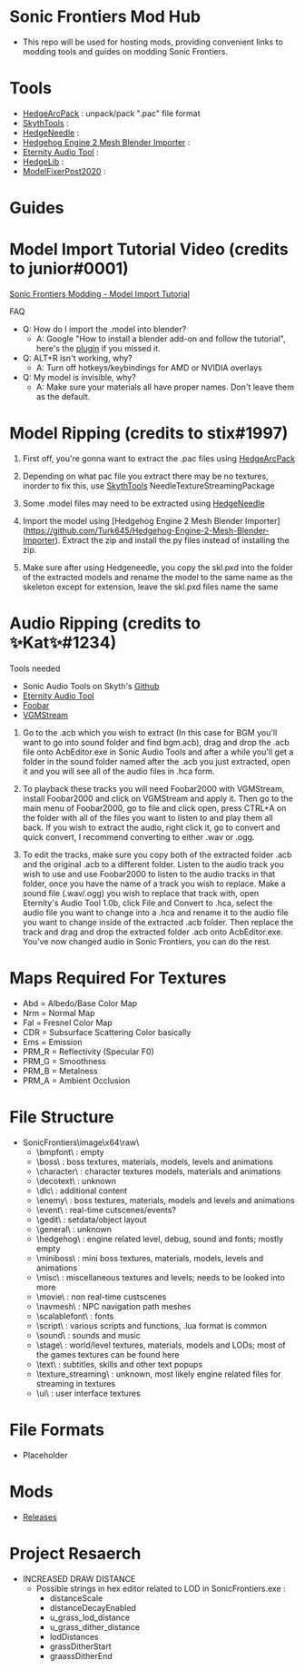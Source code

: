 # Sonic Frontiers Mod Hub
- This repo will be used for hosting mods, providing convenient links to modding tools and guides on modding Sonic Frontiers. 

# Tools
- [HedgeArcPack](https://cdn.discordapp.com/attachments/987489054377508924/1039653178494431272/HedgeArcPack_WIP_Frontiers.7z) : unpack/pack ".pac" file format
- [SkythTools](https://github.com/blueskythlikesclouds/SkythTools) :
- [HedgeNeedle](https://cdn.discordapp.com/attachments/464963211410669579/1039655306378100816/HedgeNeedle.7z) :
- [Hedgehog Engine 2 Mesh Blender Importer](https://github.com/Turk645/Hedgehog-Engine-2-Mesh-Blender-Importer) :
- [Eternity Audio Tool](https://animegamemods.freeforums.net/thread/618/eternity-audio-tool-link-tutorial) :
- [HedgeLib](https://github.com/Radfordhound/HedgeLib) :
- [ModelFixerPost2020](https://cdn.discordapp.com/attachments/987489054377508924/1041433416316493894/ModelFixerPost2020.exe) :

# Guides

# Model Import Tutorial Video (credits to junior#0001)

[Sonic Frontiers Modding - Model Import Tutorial](https://youtu.be/B_-YJ2I1_M4)

FAQ
- Q: How do I import the .model into blender? 
  - A: Google "How to install a blender add-on and follow the tutorial", here's the [plugin](https://cdn.discordapp.com/attachments/987489054377508924/1041430235809316934/Hedgehog-Engine-2-Mesh-Blender-Importer-main.zip) if you missed it. 
- Q: ALT+R isn't working, why?
  - A: Turn off hotkeys/keybindings for AMD or NVIDIA overlays
- Q: My model is invisible, why?
  - A: Make sure your materials all have proper names. Don't leave them as the default. 


# Model Ripping (credits to stix#1997)

1. First off, you're gonna want to extract the .pac files using [HedgeArcPack](https://cdn.discordapp.com/attachments/987489054377508924/1039653178494431272/HedgeArcPack_WIP_Frontiers.7z)

2. Depending on what pac file you extract there may be no textures, inorder to fix this, use [SkythTools](https://github.com/blueskythlikesclouds/SkythTools) NeedleTextureStreamingPackage

3. Some .model files may need to be extracted using [HedgeNeedle](https://cdn.discordapp.com/attachments/464963211410669579/1039655306378100816/HedgeNeedle.7z)

4. Import the model using [Hedgehog Engine 2 Mesh Blender Importer] (https://github.com/Turk645/Hedgehog-Engine-2-Mesh-Blender-Importer). Extract the zip and install the py files instead of installing the zip.

5. Make sure after using Hedgeneedle, you copy the skl.pxd into the folder of the extracted models and rename the model to the same name as the skeleton except for extension, leave the skl.pxd files name the same

# Audio Ripping (credits to ✨Kat✨#1234)

Tools needed
- Sonic Audio Tools on Skyth's [Github](https://github.com/blueskythlikesclouds/SkythTools)
- [Eternity Audio Tool](https://animegamemods.freeforums.net/thread/618/eternity-audio-tool-link-tutorial)
- [Foobar](https://www.foobar2000.org/download)
- [VGMStream](https://discord.com/channels/945689739447664640/987489054377508924/1041368205077254144)

1. Go to the .acb which you wish to extract (In this case for BGM you'll want to go into sound folder and find bgm.acb), drag and drop the .acb file onto AcbEditor.exe in Sonic Audio Tools and after a while you'll get a folder in the sound folder named after the .acb you just extracted, open it and you will see all of the audio files in .hca form.

2. To playback these tracks you will need Foobar2000 with VGMStream, install Foobar2000 and click on VGMStream and apply it. Then go to the main menu of Foobar2000, go to file and click open, press CTRL+A on the folder with all of the files you want to listen to and play them all back. If you wish to extract the audio, right click it, go to convert and quick convert, I recommend converting to either .wav or .ogg.

3. To edit the tracks, make sure you copy both of the extracted folder .acb and the original .acb to a different folder. Listen to the audio track you wish to use and use Foobar2000 to listen to the audio tracks in that folder, once you have the name of a track you wish to replace. Make a sound file (.wav/.ogg) you wish to replace that track with, open Eternity's Audio Tool 1.0b, click File and Convert to .hca, select the audio file you want to change into a .hca and rename it to the audio file you want to change inside of the extracted .acb folder. Then replace the track and drag and drop the extracted folder .acb onto AcbEditor.exe. You've now changed audio in Sonic Frontiers, you can do the rest. 


# Maps Required For Textures

- Abd = Albedo/Base Color Map
- Nrm = Normal Map
- Fal = Fresnel Color Map
- CDR = Subsurface Scattering Color basically
- Ems = Emission 
- PRM_R = Reflectivity (Specular F0)
- PRM_G = Smoothness 
- PRM_B = Metalness 
- PRM_A = Ambient Occlusion

# File Structure

- SonicFrontiers\image\x64\raw\
  - \bmpfont\ : empty
  - \boss\ : boss textures, materials, models, levels and animations
  - \character\ : character textures models, materials and animations
  - \decotext\ : unknown
  - \dlc\ : additional content
  - \enemy\ : boss textures, materials, models and levels and animations
  - \event\ : real-time cutscenes/events? 
  - \gedit\ : setdata/object layout
  - \general\ : unknown
  - \hedgehog\ : engine related level, debug, sound and fonts; mostly empty
  - \miniboss\ : mini boss textures, materials, models, levels and animations
  - \misc\ : miscellaneous textures and levels; needs to be looked into more
  - \movie\ : non real-time custscenes
  - \navmesh\ : NPC navigation path meshes
  - \scalablefont\ : fonts
  - \script\ : various scripts and functions, .lua format is common
  - \sound\ : sounds and music
  - \stage\ : world/level textures, materials, models and LODs; most of the games textures can be found here
  - \text\ : subtitles, skills and other text popups
  - \texture_streaming\ : unknown, most likely engine related files for streaming in textures
  - \ui\ : user interface textures

# File Formats

- Placeholder

# Mods

- [Releases](https://github.com/CamoRF/Sonic-Frontiers-Mod-Hub/releases)

# Project Resaerch

- INCREASED DRAW DISTANCE
  - Possible strings in hex editor related to LOD in SonicFrontiers.exe :
    - distanceScale
    - distanceDecayEnabled
    - u_grass_lod_distance
    - u_grass_dither_distance
    - lodDistances
    - grassDitherStart
    - graassDitherEnd
